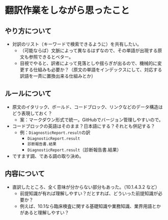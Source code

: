 # 翻訳作業をしながら思ったこと
## やり方について
- 対訳のリスト（キーワードで検索できるように）を共有したい。
   - （可能ならば）文脈によって異なるはずなので、その単語が出現する原文も参照できるとベター。
   - 目視でやると、訳者によって見落としや揺らぎが出るので、機械的に変更する仕組みも必要か？（原文の単語をインデックスにして、対応する訳語を一斉に置換出来る仕組みとか）
  
## ルールについて
- 原文のイタリック、ボールド、コードブロック、リンクなどのデータ構造はどう表現しておく？
  - 案：マークダウン形式で統一。GitHubでバージョン管理しやすいので。
- コードブロックの英語はそのまま？日本語にする？それとも併記する？
  - 例：`DiagnosticReport.result`の訳
    - `DiagnosticReport.result`
    - `診断報告書.結果`
    - `DiagnosticReport.result`（診断報告書.結果）
- ですます調、である調の取り決め。
  
## 内容について
- 直訳したところ、全く意味が分からない部分もあった。（10.1.4.3.2 など）
  - 前提知識が有れば理解しやすい？だとすれば、どういった前提知識が必要か？
  - 例えば、10.1なら臨床検査に関する基礎知識や業務知識、業界用語とかがあると理解しやすい？